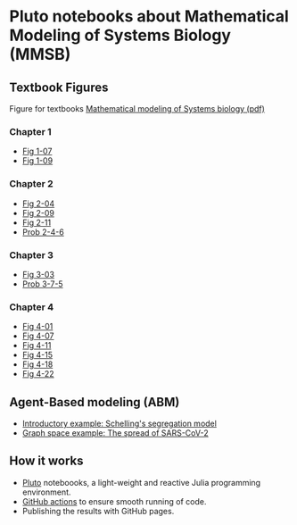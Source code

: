 # Pluto notebooks about Mathematical Modeling of Systems Biology (MMSB)

## Textbook Figures

Figure for textbooks [Mathematical modeling of Systems biology (pdf)](https://www.math.uwaterloo.ca/~bingalls/MMSB/MMSB_w_solutions.pdf)

### Chapter 1

- [Fig 1-07](mmsb/fig-01-07.html)
- [Fig 1-09](mmsb/fig-01-09.html)

### Chapter 2

- [Fig 2-04](mmsb/fig-02-04.html)
- [Fig 2-09](mmsb/fig-02-09.html)
- [Fig 2-11](mmsb/fig-02-11.html)
- [Prob 2-4-6](mmsb/prob-02-04-06.html)

### Chapter 3

- [Fig 3-03](mmsb/fig-03-03.html)
- [Prob 3-7-5](mmsb/prob-03-07-05.jl)

### Chapter 4

- [Fig 4-01](mmsb/fig-04-01.html)
- [Fig 4-07](mmsb/fig-04-07.html)
- [Fig 4-11](mmsb/fig-04-11.html)
- [Fig 4-15](mmsb/fig-04-15.html)
- [Fig 4-18](mmsb/fig-04-18.html)
- [Fig 4-22](mmsb/fig-04-22.html)

## Agent-Based modeling (ABM)

- [Introductory example: Schelling's segregation model](abm-00.html)
- [Graph space example: The spread of SARS-CoV-2](abm-01.html)

## How it works

- [Pluto](https://github.com/fonsp/Pluto.jl) noteboooks, a light-weight and reactive Julia programming environment.
- [GitHub actions](https://github.com/features/actions) to ensure smooth running of code.
- Publishing the results with GitHub pages.
